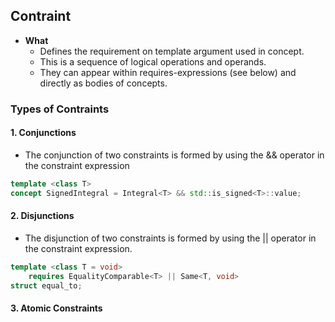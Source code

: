 ## Contraint
- **What** 
  - Defines the requirement on template argument used in concept.
  - This is a sequence of logical operations and operands.
  - They can appear within requires-expressions (see below) and directly as bodies of concepts.
  
### Types of Contraints
#### 1. Conjunctions
- The conjunction of two constraints is formed by using the && operator in the constraint expression
```c++
template <class T>
concept SignedIntegral = Integral<T> && std::is_signed<T>::value;
```

#### 2. Disjunctions
- The disjunction of two constraints is formed by using the || operator in the constraint expression.
```c++
template <class T = void>
    requires EqualityComparable<T> || Same<T, void>
struct equal_to;
```

#### 3. Atomic Constraints

